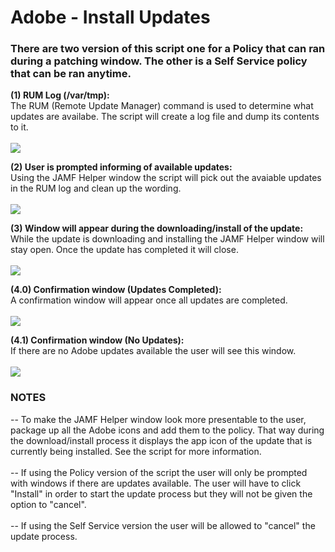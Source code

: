 <h1>Adobe - Install Updates</h1>

<h3>There are two version of this script one for a Policy that can ran during a patching window.  
The other is a Self Service policy that can be ran anytime.</h3>

<b>(1) RUM Log (/var/tmp):</b><br>
The RUM (Remote Update Manager) command is used to determine what updates are availabe.  The script will create a log
file and dump its contents to it.<br><br>
<img src="https://github.com/stuutz/JAMF-Scripts/blob/master/Adobe_Install_Updates/Images/RUM_Log.png">

<b>(2) User is prompted informing of available updates:</b><br>
Using the JAMF Helper window the script will pick out the avaiable updates in the RUM log and clean up the wording.<br><br>
<img src="https://github.com/stuutz/JAMF-Scripts/blob/master/Adobe_Install_Updates/Images/Window_available_updates.png">

<b>(3) Window will appear during the downloading/install of the update:</b><br>
While the update is downloading and installing the JAMF Helper window will stay open.  Once the update has completed it will
close.<br><br>
<img src="https://github.com/stuutz/JAMF-Scripts/blob/master/Adobe_Install_Updates/Images/Window_progress_update.png">

<b>(4.0) Confirmation window (Updates Completed):</b><br>
A confirmation window will appear once all updates are completed.<br><br>
<img src="https://github.com/stuutz/JAMF-Scripts/blob/master/Adobe_Install_Updates/Images/Window_updates_completed.png">

<b>(4.1) Confirmation window (No Updates):</b><br>
If there are no Adobe updates available the user will see this window.<br><br>
<img src="https://github.com/stuutz/JAMF-Scripts/blob/master/Adobe_Install_Updates/Images/Window_no_updates.png">

<h3>NOTES</h3>
--  To make the JAMF Helper window look more presentable to the user, package up all the Adobe icons and add them to the policy.  That way during the download/install process it displays the app icon of the update that is currently being installed.  See the script for more information.<br><br>
--  If using the Policy version of the script the user will only be prompted with windows if there are updates available.  The user will have to click "Install" in order to start the update process but they will not be given the option to "cancel".<br><br>
--  If using the Self Service version the user will be allowed to "cancel" the update process.
